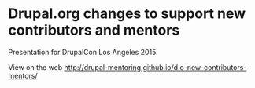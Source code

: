# Drupal.org changes to support new contributors and mentors

Presentation for DrupalCon Los Angeles 2015.

View on the web [http://drupal-mentoring.github.io/d.o-new-contributors-mentors/
](http://drupal-mentoring.github.io/d.o-new-contributors-mentors/)

